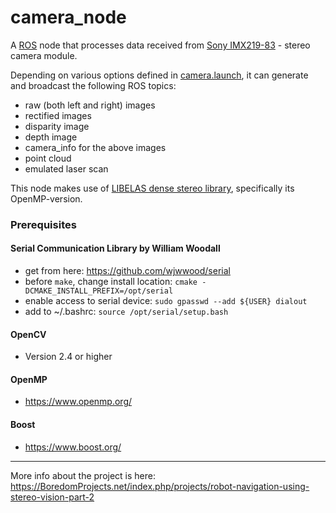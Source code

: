 # camera_node

A [ROS](http://www.ros.org) node that processes data received from [Sony IMX219-83](https://www.waveshare.com/wiki/IMX219-83_Stereo_Camera) - stereo camera module.

Depending on various options defined in [camera.launch](camera.launch), it can generate and broadcast the following ROS topics:
* raw (both left and right) images
* rectified images
* disparity image
* depth image
* camera_info for the above images
* point cloud
* emulated laser scan

This node makes use of [LIBELAS dense stereo library](http://www.cvlibs.net/software/libelas/), specifically its OpenMP-version.

### Prerequisites

#### Serial Communication Library by William Woodall
* get from here: https://github.com/wjwwood/serial
* before `make`, change install location: `cmake -DCMAKE_INSTALL_PREFIX=/opt/serial`
* enable access to serial device: `sudo gpasswd --add ${USER} dialout`
* add to ~/.bashrc: `source /opt/serial/setup.bash`

#### OpenCV
* Version 2.4 or higher

#### OpenMP
* https://www.openmp.org/

#### Boost
* https://www.boost.org/

---
More info about the project is here: https://BoredomProjects.net/index.php/projects/robot-navigation-using-stereo-vision-part-2
